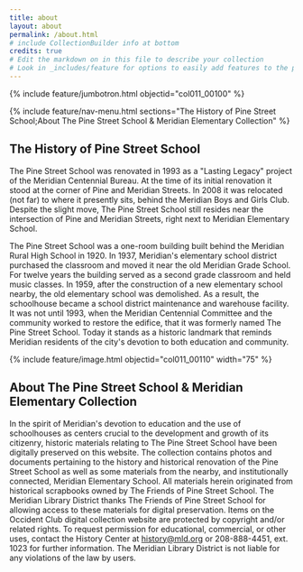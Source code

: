 ```yaml
---
title: about 
layout: about
permalink: /about.html
# include CollectionBuilder info at bottom 
credits: true
# Edit the markdown on in this file to describe your collection
# Look in _includes/feature for options to easily add features to the page
---
```


{% include feature/jumbotron.html objectid="col011_00100" %} 

{% include feature/nav-menu.html sections="The History of Pine Street School;About The Pine Street School & Meridian Elementary Collection" %}

## The History of Pine Street School 
The Pine Street School was renovated in 1993 as a "Lasting Legacy" project of the Meridian Centennial Bureau. At the time of its initial renovation it stood at the corner of Pine and Meridian Streets. In 2008 it was relocated (not far) to where it presently sits, behind the Meridian Boys and Girls Club. Despite the slight move, The Pine Street School still resides near the intersection of Pine and Meridian Streets, right next to Meridian Elementary School. 

The Pine Street School was a one-room building built behind the Meridian Rural High School in 1920. In 1937, Meridian's elementary school district purchased the classroom and moved it near the old Meridian Grade School. For twelve years the building served as a second grade classroom and held music classes. In 1959, after the construction of a new elementary school nearby, the old elementary school was demolished. As a result, the schoolhouse became a school district maintenance and warehouse facility. It was not until 1993, when the Meridian Centennial Committee and the community worked to restore the edifice, that it was formerly named The Pine Street School. Today it stands as a historic landmark that reminds Meridian residents of the city's devotion to both education and community. 

{% include feature/image.html objectid="col011_00110" width="75" %} 

## About The Pine Street School & Meridian Elementary Collection 

In the spirit of Meridian's devotion to education and the use of schoolhouses as centers crucial to the development and growth of its citizenry, historic materials relating to The Pine Street School have been digitally preserved on this website. The collection contains photos and documents pertaining to the history and historical renovation of the Pine Street School as well as some materials from the nearby, and institutionally connected, Meridian Elementary School. All materials herein originated from historical scrapbooks owned by The Friends of Pine Street School. The Meridian Library District thanks The Friends of Pine Street School for allowing access to these materials for digital preservation. Items on the Occident Club digital collection website are protected by copyright and/or related rights. To request permission for educational, commercial, or other uses, contact the History Center at history@mld.org or 208-888-4451, ext. 1023 for further information. The Meridian Library District is not liable for any violations of the law by users.
 
